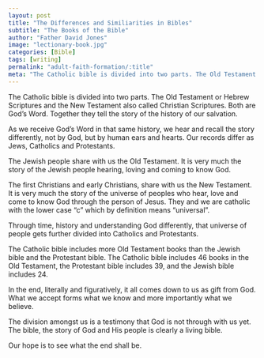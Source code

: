 ```yaml
---
layout: post
title: "The Differences and Similiarities in Bibles"
subtitle: "The Books of the Bible"
author: "Father David Jones"
image: "lectionary-book.jpg"
categories: [Bible]
tags: [writing]
permalink: "adult-faith-formation/:title"
meta: "The Catholic bible is divided into two parts. The Old Testament or Hebrew Scriptures and the New Testament also called Christian Scriptures. Both are God’s Word. Together they tell the story of the history of our salvation."
---
```

The Catholic bible is divided into two parts. The Old Testament or Hebrew Scriptures and the New Testament also called Christian Scriptures. Both are God’s Word. Together they tell the story of the history of our salvation.
<!--more-->

As we receive God’s Word in that same history, we hear and recall the story differently, not by God, but by human ears and hearts. Our records differ as Jews, Catholics and Protestants.

The Jewish people share with us the Old Testament. It is very much the story of the Jewish people hearing, loving and coming to know God.

The first Christians and early Christians, share with us the New Testament. It is very much the story of the universe of peoples who hear, love and come to know God through the person of Jesus. They and we are catholic with the lower case “c” which by definition means “universal”.

Through time, history and understanding God differently, that universe of people gets further divided into Catholics and Protestants.

The Catholic bible includes more Old Testament books than the Jewish bible and the Protestant bible.
The Catholic bible includes 46 books in the Old Testament, the Protestant bible includes 39, and the Jewish bible includes 24.

In the end, literally and figuratively, it all comes down to us as gift from God. What we accept forms what we know and more importantly what we believe.

The division amongst us is a testimony that God is not through with us yet. The bible, the story of God and His people is clearly a living bible.

Our hope is to see what the end shall be.